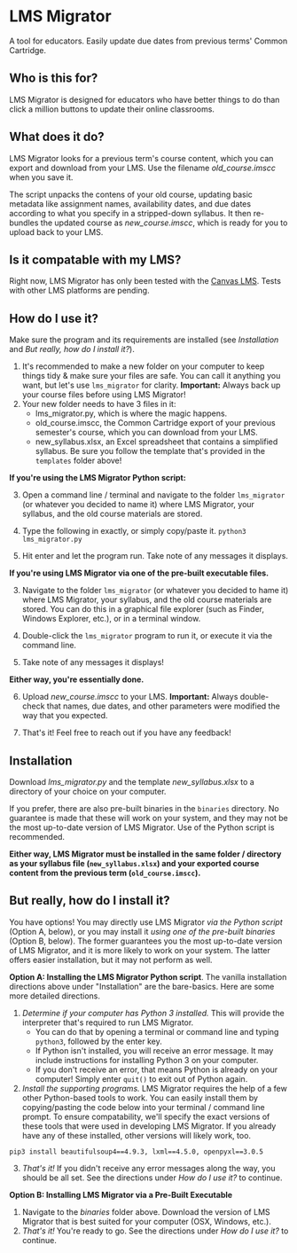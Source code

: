 # LMS Migrator
A tool for educators. Easily update due dates from previous terms' Common Cartridge.

## Who is this for?
LMS Migrator is designed for educators who have better things to do than click a million buttons to update their online classrooms.

## What does it do?
LMS Migrator looks for a previous term's course content, which you can export and download from your LMS. Use the filename *old_course.imscc* when you save it.

The script unpacks the contens of your old course, updating basic metadata like assignment names, availability dates, and due dates according to what you specify in a stripped-down syllabus. It then re-bundles the updated course as *new_course.imscc*, which is ready for you to upload back to your LMS.

## Is it compatable with my LMS?
Right now, LMS Migrator has only been tested with the [Canvas LMS](https://www.instructure.com/canvas/). Tests with other LMS platforms are pending.

## How do I use it?
Make sure the program and its requirements are installed (see *Installation* and *But really, how do I install it?*).
1. It's recommended to make a new folder on your computer to keep things tidy & make sure your files are safe. You can call it anything you want, but let's use `lms_migrator` for clarity. **Important:** Always back up your course files before using LMS Migrator!
2. Your new folder needs to have 3 files in it:
	* lms_migrator.py, which is where the magic happens.
	* old_course.imscc, the Common Cartridge export of your previous semester's course, which you can download from your LMS.
	* new_syllabus.xlsx, an Excel spreadsheet that contains a simplified syllabus. Be sure you follow the template that's provided in the `templates` folder above!

**If you're using the LMS Migrator Python script:**

3. Open a command line / terminal and navigate to the folder `lms_migrator` (or whatever you decided to name it) where LMS Migrator, your syllabus, and the old course materials are stored.

4. Type the following in exactly, or simply copy/paste it. `python3 lms_migrator.py`

5. Hit enter and let the program run. Take note of any messages it displays.

**If you're using LMS Migrator via one of the pre-built executable files.**

3. Navigate to the folder `lms_migrator` (or whatever you decided to hame it) where LMS Migrator, your syllabus, and the old course materials are stored. You can do this in a graphical file explorer (such as Finder, Windows Explorer, etc.), or in a terminal window.

4. Double-click the `lms_migrator` program to run it, or execute it via the command line.

5. Take note of any messages it displays!

**Either way, you're essentially done.**

6. Upload *new_course.imscc* to your LMS. **Important:** Always double-check that names, due dates, and other parameters were modified the way that you expected.

7. That's it! Feel free to reach out if you have any feedback!

## Installation
Download *lms_migrator.py* and the template *new_syllabus.xlsx* to a directory of your choice on your computer. 

If you prefer, there are also pre-built binaries in the `binaries` directory. No guarantee is made that these will work on your system, and they may not be the most up-to-date version of LMS Migrator. Use of the Python script is recommended.

**Either way, LMS Migrator must be installed in the same folder / directory as your syllabus file (`new_syllabus.xlsx`) and your exported course content from the previous term (`old_course.imscc`).**

## But really, how do I install it?
You have options! You may directly use LMS Migrator *via the Python script* (Option A, below), or you may install it *using one of the pre-built binaries* (Option B, below). The former guarantees you the most up-to-date version of LMS Migrator, and it is more likely to work on your system. The latter offers easier installation, but it may not perform as well.

**Option A: Installing the LMS Migrator Python script**. The vanilla installation directions above under "Installation" are the bare-basics. Here are some more detailed directions.
1. *Determine if your computer has Python 3 installed.* This will provide the interpreter that's required to run LMS Migrator.
	* You can do that by opening a terminal or command line and typing `python3`, followed by the enter key.
	* If Python isn't installed, you will receive an error message. It may include instructions for installing Python 3 on your computer.
	* If you don't receive an error, that means Python is already on your computer! Simply enter `quit()` to exit out of Python again.
2. *Install the supporting programs.* LMS Migrator requires the help of a few other Python-based tools to work. You can easily install them by copying/pasting the code below into your terminal / command line prompt. To ensure compatability, we'll specify the exact versions of these tools that were used in developing LMS Migrator. If you already have any of these installed, other versions will likely work, too.
```
pip3 install beautifulsoup4==4.9.3, lxml==4.5.0, openpyxl==3.0.5
```
3. *That's it!* If you didn't receive any error messages along the way, you should be all set. See the directions under *How do I use it?* to continue.

**Option B: Installing LMS Migrator via a Pre-Built Executable**
1. Navigate to the *binaries* folder above. Download the version of LMS Migrator that is best suited for your computer (OSX, Windows, etc.).
2. *That's it!* You're ready to go. See the directions under *How do I use it?* to continue.
